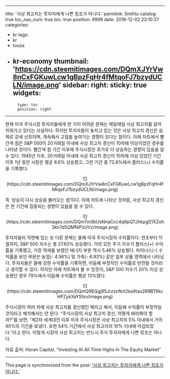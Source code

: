 
---
title: '사상 최고치는 투자자에게 나쁜 징조가 아니다.'
permlink: 5mihtu
catalog: true
toc_nav_num: true
toc: true
position: 9999
date: 2019-12-02 23:10:27
categories:
- kr
tags:
- kr
- tooza
- kr-economy
thumbnail: 'https://cdn.steemitimages.com/DQmXJYrVw8nCxFGKuwLcw1gBpzFqHr4fMtqoFJ7bzydUCLN/image.png'
sidebar:
    right:
        sticky: true
widgets:
    -
        type: toc
        position: right
---


현재 미국 주식시장 투자자들에게 한 가지 어려운 문제는 매일매일 사상 최고치를 갈아 치워가고 있다는 사실이다. 하지만 투자자들이 놓치고 있는 것은 사상 최고치 경신은 실제로 강세 신호이며, 계속해서 고점을 높여가는 경향이 있다는 점이다. 아래 차트에서 빨간색 점은 S&P 500이 20거래일 이내에 사상 최고치 경신이 10차례 이상이었던 경우를 나타낸 것이다. 빨간색 점 기간 이후에 주식시장은 추가로 더 상승하는 경향이 있음을 알 수 있다. 1945년 이후, 20거래일 이내에 사상 최고치 경신이 10차례 이상 있었던 기간 이후 1년 동안 시장은 평균 8.6% 상승했고, 그런 기간 중 72.8%에서 플러스(+) 수익률을 기록했다.

<center> 
![](https://cdn.steemitimages.com/DQmXJYrVw8nCxFGKuwLcw1gBpzFqHr4fMtqoFJ7bzydUCLN/image.png)
</center> 

즉 ‘상승이 다시 상승을 불러오는 셈’이다. 아래 차트에 나타난 것처럼, 사상 최고치 경신은 한 기간에 집중되는 경향이 있음을 알 수 있다.

<center> 
![](https://cdn.steemitimages.com/DQmTmSkUsNnaCcc4q9pQTJhkpgS1XZoh3kn7dSQMNiPzUVz/image.png)
</center>

투자자들이 직면해 있는 또 다른 문제는 올해 미국 주식시장의 수익률이다. 연초부터 11월까지, S&P 500 지수는 총 27.63% 상승했다. 거의 모든 주가 지수가 플러스(+) 수익률을 기록했고, 가장 약세를 보였던 에너지 부문 역시 5.46% 상승했다. 마이너스(-) 수익률을 보인 부문은 농업(- 4.56%) 및 가축(- 6.93%) 같은 일부 상품 영역에서 나타났다. 투자자들은 올해 강한 수익률을 기록하면, 이듬해 부정적인 수익률로 반전될 것이라고 생각할 수 있다. 하지만 아래 차트에서 볼 수 있듯이, S&P 500 지수가 20% 이상 상승했던 경우 79%에서 이듬해 수익률은 평균 13%였다. 

<center> 
![](https://cdn.steemitimages.com/DQmQ9EQgj95Jrzznftnt2ka9tas289BT6kcHPZykXaY5fsv/image.png)
</center> 

주식시장이 여러 차례 사상 최고치를 경신했던 해라고 해서, 이듬해 수익률이 부정적일 것이라고 해석해서는 안 된다. “주식시장의 사상 최고치 경신, 어떻게 바라봐야 할까?”를 보면, "제2차 세계대전 이후 미국 주식시장은 사상 최고치의 5% 이내에서 거의 40%의 기간을 보냈다. 또한 54% 기간에서 사상 최고치의 10% 이내에 마감되었다."라고 한다. 이렇게 시장의 사상 최고치는 반드시 주식 투자자에게 나쁜 징조는 아니다. 

자료 출처: Horan Capital, "Investing At All Time Highs In The Equity Market"

- - -

This page is synchronized from the post: ['사상 최고치는 투자자에게 나쁜 징조가 아니다.'](https://steemit.com/@pius.pius/5mihtu)
